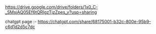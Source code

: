 https://drive.google.com/drive/folders/1x0_C-_SMsjAQ05Ef6tQRIgzTjzZpes_v?usp=sharing

chatgpt page :- https://chatgpt.com/share/68175001-b32c-800e-95b9-c6d1d2d5c7dc
